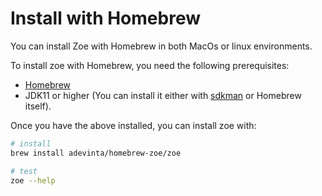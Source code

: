 # Install with Homebrew

You can install Zoe with Homebrew in both MacOs or linux environments.

To install zoe with Homebrew, you need the following prerequisites:

- [Homebrew](https://brew.sh/)
- JDK11 or higher (You can install it either with [sdkman](https://sdkman.io/) or Homebrew itself).

Once you have the above installed, you can install zoe with:

```bash
# install
brew install adevinta/homebrew-zoe/zoe

# test
zoe --help
```
